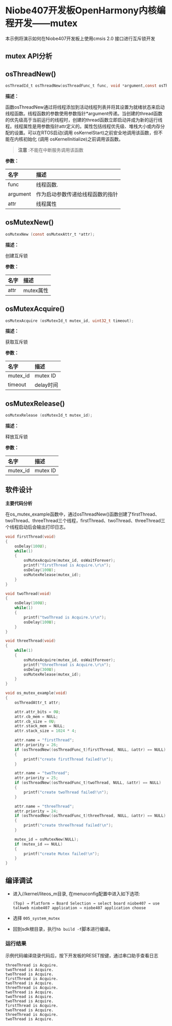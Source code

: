# Niobe407开发板OpenHarmony内核编程开发——mutex
本示例将演示如何在Niobe407开发板上使用cmsis 2.0 接口进行互斥锁开发

## mutex API分析

## osThreadNew()

```c
osThreadId_t osThreadNew(osThreadFunc_t	func, void *argument,const osThreadAttr_t *attr )
```
**描述：**

函数osThreadNew通过将线程添加到活动线程列表并将其设置为就绪状态来启动线程函数。线程函数的参数使用参数指针*argument传递。当创建的thread函数的优先级高于当前运行的线程时，创建的thread函数立即启动并成为新的运行线程。线程属性是用参数指针attr定义的。属性包括线程优先级、堆栈大小或内存分配的设置。可以在RTOS启动(调用 osKernelStart)之前安全地调用该函数，但不能在内核初始化 (调用 osKernelInitialize)之前调用该函数。
> **注意** :不能在中断服务调用该函数


**参数：**

|名字|描述|
|:--|:------|
| func | 线程函数.  |
| argument |作为启动参数传递给线程函数的指针|
| attr |线程属性|

## osMutexNew()

```c
osMutexNew (const osMutexAttr_t *attr);
```
**描述：**

创建互斥锁


**参数：**

|名字|描述|
|:--|:------|
| attr |mutex属性|

## osMutexAcquire()

```c
osMutexAcquire (osMutexId_t mutex_id, uint32_t timeout);
```
**描述：**

获取互斥锁


**参数：**

|名字|描述|
|:--|:------|
| mutex_id |mutex ID|
| timeout |delay时间|


## osMutexRelease()

```c
osMutexRelease (osMutexId_t mutex_id);
```
**描述：**

释放互斥锁


**参数：**

|名字|描述|
|:--|:------|
| mutex_id |mutex ID|


## 软件设计

**主要代码分析**

在os_mutex_example函数中，通过osThreadNew()函数创建了firstThread、twoThread、threeThread三个线程，firstThread、twoThread、threeThread三个线程启动后会输出打印日志。

```c
void firstThread(void)
{
	osDelay(100U);
	while(1)
	{
		osMutexAcquire(mutex_id, osWaitForever);
    	printf("firstThread is Acquire.\r\n");
    	osDelay(100U);
		osMutexRelease(mutex_id);
	}
}

void twoThread(void)
{
	osDelay(100U);
	while(1) 
	{
		printf("twoThread is Acquire.\r\n");
    	osDelay(100U);
	}
}

void threeThread(void)
{
    while(1)
	{
		osMutexAcquire(mutex_id, osWaitForever);
		printf("threeThread is Acquire.\r\n");
		osDelay(300U);
		osMutexRelease(mutex_id);
	}
}

void os_mutex_example(void)
{
    osThreadAttr_t attr;

    attr.attr_bits = 0U;
    attr.cb_mem = NULL;
    attr.cb_size = 0U;
    attr.stack_mem = NULL;
    attr.stack_size = 1024 * 4;

    attr.name = "firstThread";
    attr.priority = 26;
    if (osThreadNew((osThreadFunc_t)firstThread, NULL, &attr) == NULL)
	{
    	printf("create firstThread failed!\n");
    }

	attr.name = "twoThread";
    attr.priority = 25;
    if (osThreadNew((osThreadFunc_t)twoThread, NULL, &attr) == NULL)
    {
      	printf("create twoThread failed!\n");
    }

    attr.name = "threeThread";
    attr.priority = 24;
    if (osThreadNew((osThreadFunc_t)threeThread, NULL, &attr) == NULL)
    {
      	printf("create threeThread failed!\n");
    }

	mutex_id = osMutexNew(NULL);
    if (mutex_id == NULL)
    {
      	printf("create Mutex failed!\n");
    }
}

```

## 编译调试
- 进入//kernel/liteos_m目录, 在menuconfig配置中进入如下选项:

     `(Top) → Platform → Board Selection → select board niobe407 → use talkweb niobe407 application → niobe407 application choose`

- 选择 `005_system_mutex`

- 回到sdk根目录，执行`hb build -f`脚本进行编译。

### 运行结果

示例代码编译烧录代码后，按下开发板的RESET按键，通过串口助手查看日志
```
threeThread is Acquire.
twoThread is Acquire.
twoThread is Acquire.
firstThread is Acquire.
twoThread is Acquire.
threeThread is Acquire.
twoThread is Acquire.
twoThread is Acquire.
twoThread is Acquire.
firstThread is Acquire.
twoThread is Acquire.
threeThread is Acquire.
twoThread is Acquire.
```



